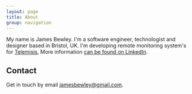 ```yaml
---
layout: page
title: About
group: navigation
---
```


My name is James Bewley.  I'm a software engineer, technologist and designer based in Bristol, UK.  I'm developing remote monitoring system's for
[Telemisis](http://www.telemisis.com/),
More information [can be found on LinkedIn](http://www.linkedin.com/in/jamesbewley).

## Contact

Get in touch by email [jamesbewley@gmail.com](mailto:jamesbewley@gmail.com).
